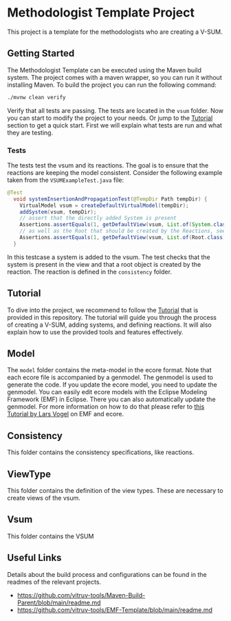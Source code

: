 # Methodologist Template Project

This project is a template for the methodologists who are creating a V-SUM.

## Getting Started

The Methodologist Template can be executed using the Maven build system. The project comes with a maven wrapper, so you can run it without installing Maven.
To build the project you can run the following command:

```bash
./mvnw clean verify
```

Verify that all tests are passing. The tests are located in the `vsum` folder.
Now you can start to modify the project to your needs. Or jump to the [Tutorial](#tutorial) section to get a quick start. First we will explain what tests are run and what they are testing.

### Tests

The tests test the vsum and its reactions.
The goal is to ensure that the reactions are keeping the model consistent.
Consider the following example taken from the `VSUMExampleTest.java` file:

```java
@Test
  void systemInsertionAndPropagationTest(@TempDir Path tempDir) {
    VirtualModel vsum = createDefaultVirtualModel(tempDir);
    addSystem(vsum, tempDir);
    // assert that the directly added System is present
    Assertions.assertEquals(1, getDefaultView(vsum, List.of(System.class)).getRootObjects().size());
    // as well as the Root that should be created by the Reactions, see templateReactions.reactions#14
    Assertions.assertEquals(1, getDefaultView(vsum, List.of(Root.class)).getRootObjects().size());
  }
```

In this testcase a system is added to the vsum. The test checks that the system is present in the view and that a root object is created by the reaction. The reaction is defined in the `consistency` folder.

## Tutorial

To dive into the project, we recommend to follow the [Tutorial](./tutorial.md) that is provided in this repository. The tutorial will guide you through the process of creating a V-SUM, adding systems, and defining reactions. It will also explain how to use the provided tools and features effectively.

## Model

The `model` folder contains the meta-model in the ecore format. Note that each ecore file is accompanied by a genmodel. The genmodel is used to generate the code. If you update the ecore model, you need to update the genmodel. You can easily edit ecore models with the Eclipse Modeling Framework (EMF) in Eclipse. There you can also automatically update the genmodel. For more information on how to do that please refer to [this Tutorial by Lars Vogel](https://www.vogella.com/tutorials/EclipseEMF/article.html) on EMF and ecore.

## Consistency

This folder contains the consistency specifications, like reactions.

## ViewType

This folder contains the definition of the view types. These are necessary to create views of the vsum.

## Vsum

This folder contains the VSUM

## Useful Links

Details about the build process and configurations can be found in the readmes of the relevant projects.

- <https://github.com/vitruv-tools/Maven-Build-Parent/blob/main/readme.md>
- <https://github.com/vitruv-tools/EMF-Template/blob/main/readme.md>
